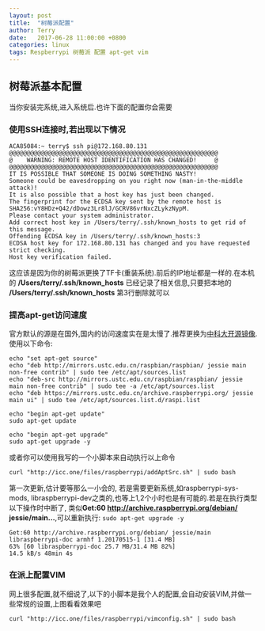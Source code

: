 ```yaml
---
layout: post
title:  "树莓派配置"
author: Terry
date:   2017-06-28 11:00:00 +0800
categories: linux
tags: Respberrypi 树莓派 配置 apt-get vim
---
```


## 树莓派基本配置
当你安装完系统,进入系统后.也许下面的配置你会需要






### 使用SSH连接时,若出现以下情况

```shell
ACA85084:~ terry$ ssh pi@172.168.80.131
@@@@@@@@@@@@@@@@@@@@@@@@@@@@@@@@@@@@@@@@@@@@@@@@@@@@@@@@@@@
@    WARNING: REMOTE HOST IDENTIFICATION HAS CHANGED!     @
@@@@@@@@@@@@@@@@@@@@@@@@@@@@@@@@@@@@@@@@@@@@@@@@@@@@@@@@@@@
IT IS POSSIBLE THAT SOMEONE IS DOING SOMETHING NASTY!
Someone could be eavesdropping on you right now (man-in-the-middle attack)!
It is also possible that a host key has just been changed.
The fingerprint for the ECDSA key sent by the remote host is
SHA256:vY8HDz+Q42/dDowz3Lr8lJ/GCRV86vrNxcZLykzNypM.
Please contact your system administrator.
Add correct host key in /Users/terry/.ssh/known_hosts to get rid of this message.
Offending ECDSA key in /Users/terry/.ssh/known_hosts:3
ECDSA host key for 172.168.80.131 has changed and you have requested strict checking.
Host key verification failed.
```

这应该是因为你的树莓派更换了TF卡(重装系统).前后的IP地址都是一样的.在本机的 **/Users/terry/.ssh/known_hosts** 已经记录了相关信息,只要把本地的 **/Users/terry/.ssh/known_hosts** 第3行删除就可以

### 提高apt-get访问速度
官方默认的源是在国外,国内的访问速度实在是太慢了.推荐更换为[中科大开源镜像](http://mirrors.ustc.edu.cn).使用以下命令: 

```shell
echo "set apt-get source"
echo "deb http://mirrors.ustc.edu.cn/raspbian/raspbian/ jessie main non-free contrib" | sudo tee /etc/apt/sources.list
echo "deb-src http://mirrors.ustc.edu.cn/raspbian/raspbian/ jessie main non-free contrib" | sudo tee -a /etc/apt/sources.list
echo "deb https://mirrors.ustc.edu.cn/archive.raspberrypi.org/ jessie main ui" | sudo tee /etc/apt/sources.list.d/raspi.list

echo "begin apt-get update"
sudo apt-get update

echo "begin apt-get upgrade"
sudo apt-get upgrade -y
```

或者你可以使用我写的一个小脚本来自动执行以上命令

```shell
curl "http://icc.one/files/raspberrypi/addAptSrc.sh" | sudo bash
```

第一次更新,估计要等那么一小会的, 若是需要更新系统,如raspberrypi-sys-mods, libraspberrypi-dev之类的,也等上1,2个小时也是有可能的.若是在执行类型以下操作时中断了, 类似**Get:60 http://archive.raspberrypi.org/debian/ jessie/main...**,可以重新执行: `sudo apt-get upgrade -y` 

```shell
Get:60 http://archive.raspberrypi.org/debian/ jessie/main libraspberrypi-doc armhf 1.20170515-1 [31.4 MB]
63% [60 libraspberrypi-doc 25.7 MB/31.4 MB 82%]                                  14.5 kB/s 48min 4s
```

### 在派上配置VIM
网上很多配置,就不细说了,以下的小脚本是我个人的配置,会自动安装VIM,并做一些常规的设置,上图看看效果吧
[](/files/raspberrypi/20170629-174742.png)

```shell
curl "http://icc.one/files/raspberrypi/vimconfig.sh" | sudo bash
```


